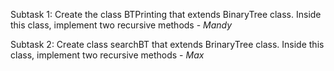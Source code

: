 Subtask 1: Create the class BTPrinting that extends BinaryTree class. Inside this class, implement
two recursive methods - *Mandy*

Subtask 2: Create class searchBT that extends BrinaryTree class. Inside this class, implement two
recursive methods -  *Max*